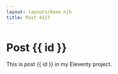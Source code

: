 ```yaml
---
layout: layouts/base.njk
title: Post 4117
---
```


# Post {{ id }}

This is post {{ id }} in my Eleventy project.
